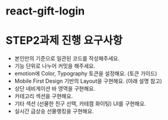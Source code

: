 # react-gift-login

# STEP2과제 진행 요구사항

- 본인만의 기준으로 일관된 코드를 작성해주세요.
- 기능 단위로 나누어 커밋을 해주세요.
- emotion에 Color, Typography 토큰을 설정해요. (토큰 가이드)
- Mobile First Design 기반의 Layout을 구현해요. (아래 설명 참고)
- 상단 네비게이션 바 영역을 구현해요.
- 카테고리 섹션을 구현해요.
- 기타 섹션 (선물한 친구 선택, 카테캠 화이팅) UI를 구현해요.
- 실시간 급상승 선물랭킹을 구현해요.
